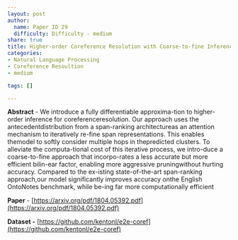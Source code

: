 ```yaml
---
layout: post
author:
  name: Paper ID 29
  difficulty: Difficulty - medium
share: true
title: Higher-order Coreference Resolution with Coarse-to-fine Inference
categories:
- Natural Language Processing
- Coreference Resoultion
- medium

tags: []

---
```

**Abstract** - We introduce a fully differentiable approxima-tion to higher-order inference for coreferenceresolution. Our approach uses the antecedentdistribution from a span-ranking architectureas an attention mechanism to iteratively re-fine span representations. This enables themodel to softly consider multiple hops in thepredicted clusters. To alleviate the computa-tional cost of this iterative process, we intro-duce a coarse-to-fine approach that incorpo-rates a less accurate but more efficient bilin-ear factor, enabling more aggressive pruningwithout hurting accuracy. Compared to the ex-isting state-of-the-art span-ranking approach,our model significantly improves accuracy onthe English OntoNotes benchmark, while be-ing far more computationally efficient

**Paper** - [https://arxiv.org/pdf/1804.05392.pdf](https://arxiv.org/pdf/1804.05392.pdf)

**Dataset -** [https://github.com/kentonl/e2e-coref](https://github.com/kentonl/e2e-coref)
    